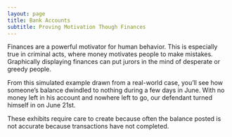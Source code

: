 ```yaml
---
layout: page
title: Bank Accounts
subtitle: Proving Motivation Though Finances
---
```


Finances are a powerful motivator for human behavior. This is especially true in criminal acts, where money motivates people to make mistakes. Graphically displaying finances can put jurors in the mind of desperate or greedy people.

From this simulated example drawn from a real-world case, you’ll see how someone’s balance dwindled to nothing during a few days in June. With no money left in his account and nowhere left to go, our defendant turned himself in on June 21st.

These exhibits require care to create because often the balance posted is not accurate because transactions have not completed.
